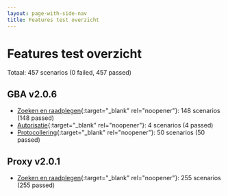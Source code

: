 ```yaml
---
layout: page-with-side-nav
title: Features test overzicht
---
```

# Features test overzicht

Totaal: 457 scenarios (0 failed, 457 passed)

## GBA v2.0.6

- [Zoeken en raadplegen](./test-report-zoeken-en-raadplegen-gba.html){:target="_blank" rel="noopener"}: 148 scenarios (148 passed)
- [Autorisatie](./test-report-autorisatie-gba.html){:target="_blank" rel="noopener"}: 4 scenarios (4 passed)
- [Protocollering](./test-report-protocollering-gba.html){:target="_blank" rel="noopener"}: 50 scenarios (50 passed)


## Proxy v2.0.1

- [Zoeken en raadplegen](./test-report-zoeken-en-raadplegen.html){:target="_blank" rel="noopener"}: 255 scenarios (255 passed)
